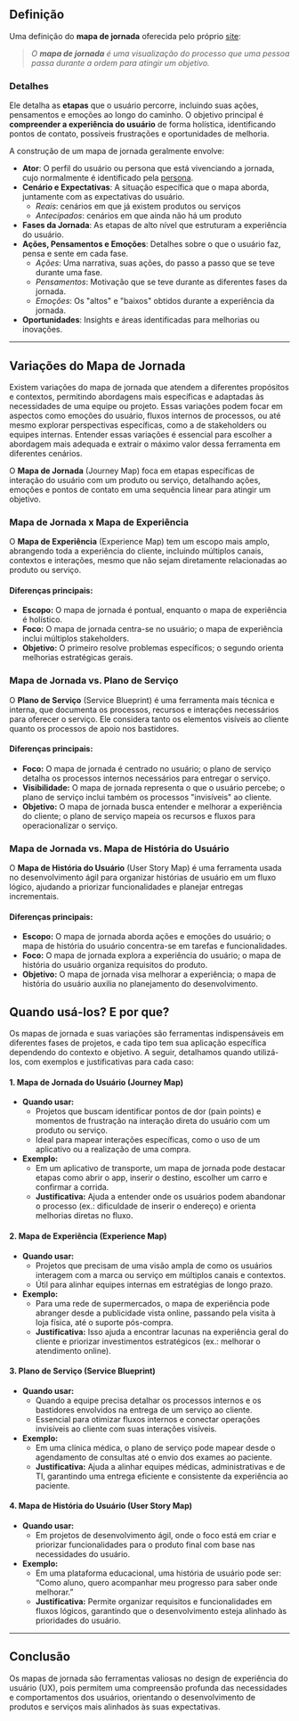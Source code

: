 ## Definição

Uma definição do **mapa de jornada** oferecida pelo próprio [site](https://www.nngroup.com/articles/journey-mapping-101/):

> *O **mapa de jornada** é uma visualização do processo que uma pessoa passa durante a ordem para atingir um objetivo.*


### Detalhes

Ele detalha as **etapas** que o usuário percorre, incluindo suas ações, pensamentos e emoções ao longo do caminho. O objetivo principal é **compreender a experiência do usuário** de forma holística, identificando pontos de contato, possíveis frustrações e oportunidades de melhoria.

A construção de um mapa de jornada geralmente envolve:

- **Ator**: O perfil do usuário ou persona que está vivenciando a jornada, cujo normalmente é identificado pela [persona](https://www.nngroup.com/articles/persona/).
- **Cenário e Expectativas**: A situação específica que o mapa aborda, juntamente com as expectativas do usuário.
    - *Reais*: cenários em que já existem produtos ou serviços
    - *Antecipados*: cenários em que ainda não há um produto
- **Fases da Jornada**: As etapas de alto nível que estruturam a experiência do usuário.
- **Ações, Pensamentos e Emoções**: Detalhes sobre o que o usuário faz, pensa e sente em cada fase.
    - *Ações*: Uma narrativa, suas ações, do passo a passo que se teve durante uma fase.
    - *Pensamentos*: Motivação que se teve durante as diferentes fases da jornada.
    - *Emoções*: Os "altos" e "baixos" obtidos durante a experiência da jornada. 
- **Oportunidades**: Insights e áreas identificadas para melhorias ou inovações.

---

## Variações do Mapa de Jornada

Existem variações do mapa de jornada que atendem a diferentes propósitos e contextos, permitindo abordagens mais específicas e adaptadas às necessidades de uma equipe ou projeto. Essas variações podem focar em aspectos como emoções do usuário, fluxos internos de processos, ou até mesmo explorar perspectivas específicas, como a de stakeholders ou equipes internas. Entender essas variações é essencial para escolher a abordagem mais adequada e extrair o máximo valor dessa ferramenta em diferentes cenários.

O **Mapa de Jornada** (Journey Map) foca em etapas específicas de interação do usuário com um produto ou serviço, detalhando ações, emoções e pontos de contato em uma sequência linear para atingir um objetivo.


### Mapa de Jornada x Mapa de Experiência


O **Mapa de Experiência** (Experience Map) tem um escopo mais amplo, abrangendo toda a experiência do cliente, incluindo múltiplos canais, contextos e interações, mesmo que não sejam diretamente relacionadas ao produto ou serviço.

#### Diferenças principais:
- **Escopo:** O mapa de jornada é pontual, enquanto o mapa de experiência é holístico.
- **Foco:** O mapa de jornada centra-se no usuário; o mapa de experiência inclui múltiplos stakeholders.
- **Objetivo:** O primeiro resolve problemas específicos; o segundo orienta melhorias estratégicas gerais.


### Mapa de Jornada vs. Plano de Serviço

O **Plano de Serviço** (Service Blueprint) é uma ferramenta mais técnica e interna, que documenta os processos, recursos e interações necessários para oferecer o serviço. Ele considera tanto os elementos visíveis ao cliente quanto os processos de apoio nos bastidores.

#### Diferenças principais:
- **Foco:** O mapa de jornada é centrado no usuário; o plano de serviço detalha os processos internos necessários para entregar o serviço.
- **Visibilidade:** O mapa de jornada representa o que o usuário percebe; o plano de serviço inclui também os processos "invisíveis" ao cliente.
- **Objetivo:** O mapa de jornada busca entender e melhorar a experiência do cliente; o plano de serviço mapeia os recursos e fluxos para operacionalizar o serviço.

### Mapa de Jornada vs. Mapa de História do Usuário

O **Mapa de História do Usuário** (User Story Map) é uma ferramenta usada no desenvolvimento ágil para organizar histórias de usuário em um fluxo lógico, ajudando a priorizar funcionalidades e planejar entregas incrementais.

#### Diferenças principais:
- **Escopo:** O mapa de jornada aborda ações e emoções do usuário; o mapa de história do usuário concentra-se em tarefas e funcionalidades.
- **Foco:** O mapa de jornada explora a experiência do usuário; o mapa de história do usuário organiza requisitos do produto.
- **Objetivo:** O mapa de jornada visa melhorar a experiência; o mapa de história do usuário auxilia no planejamento do desenvolvimento.

## Quando usá-los? E por que?

Os mapas de jornada e suas variações são ferramentas indispensáveis em diferentes fases de projetos, e cada tipo tem sua aplicação específica dependendo do contexto e objetivo. A seguir, detalhamos quando utilizá-los, com exemplos e justificativas para cada caso:

#### **1. Mapa de Jornada do Usuário (Journey Map)**  
- **Quando usar:**  
  - Projetos que buscam identificar pontos de dor (pain points) e momentos de frustração na interação direta do usuário com um produto ou serviço.
  - Ideal para mapear interações específicas, como o uso de um aplicativo ou a realização de uma compra.  
- **Exemplo:**  
  - Em um aplicativo de transporte, um mapa de jornada pode destacar etapas como abrir o app, inserir o destino, escolher um carro e confirmar a corrida.  
  - **Justificativa:** Ajuda a entender onde os usuários podem abandonar o processo (ex.: dificuldade de inserir o endereço) e orienta melhorias diretas no fluxo.  

#### **2. Mapa de Experiência (Experience Map)**  
- **Quando usar:**  
  - Projetos que precisam de uma visão ampla de como os usuários interagem com a marca ou serviço em múltiplos canais e contextos.  
  - Útil para alinhar equipes internas em estratégias de longo prazo.  
- **Exemplo:**  
  - Para uma rede de supermercados, o mapa de experiência pode abranger desde a publicidade vista online, passando pela visita à loja física, até o suporte pós-compra.  
  - **Justificativa:** Isso ajuda a encontrar lacunas na experiência geral do cliente e priorizar investimentos estratégicos (ex.: melhorar o atendimento online).  

#### **3. Plano de Serviço (Service Blueprint)**  
- **Quando usar:**  
  - Quando a equipe precisa detalhar os processos internos e os bastidores envolvidos na entrega de um serviço ao cliente.  
  - Essencial para otimizar fluxos internos e conectar operações invisíveis ao cliente com suas interações visíveis.  
- **Exemplo:**  
  - Em uma clínica médica, o plano de serviço pode mapear desde o agendamento de consultas até o envio dos exames ao paciente.  
  - **Justificativa:** Ajuda a alinhar equipes médicas, administrativas e de TI, garantindo uma entrega eficiente e consistente da experiência ao paciente.  

#### **4. Mapa de História do Usuário (User Story Map)**  
- **Quando usar:**  
  - Em projetos de desenvolvimento ágil, onde o foco está em criar e priorizar funcionalidades para o produto final com base nas necessidades do usuário.  
- **Exemplo:**  
  - Em uma plataforma educacional, uma história de usuário pode ser: “Como aluno, quero acompanhar meu progresso para saber onde melhorar.”  
  - **Justificativa:** Permite organizar requisitos e funcionalidades em fluxos lógicos, garantindo que o desenvolvimento esteja alinhado às prioridades do usuário.  

---

## Conclusão

Os mapas de jornada são ferramentas valiosas no design de experiência do usuário (UX), pois permitem uma compreensão profunda das necessidades e comportamentos dos usuários, orientando o desenvolvimento de produtos e serviços mais alinhados às suas expectativas.
